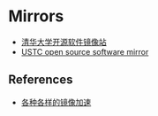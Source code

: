 # Mirrors

- [清华大学开源软件镜像站](https://mirrors.tuna.tsinghua.edu.cn/)
- [USTC open source software mirror](https://mirrors.ustc.edu.cn/)

## References

- [各种各样的镜像加速](https://github.com/hedzr/mirror-list)
